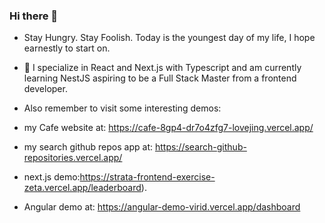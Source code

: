 ### Hi there 👋
-  Stay Hungry. Stay Foolish. Today is the youngest day of my life, I hope earnestly to start on.
- 🌱 I specialize in React and Next.js with Typescript  and am currently learning NestJS  aspiring to be a Full Stack Master from a frontend developer.

- Also remember to visit some interesting demos: 
- my Cafe website at: https://cafe-8gp4-dr7o4zfg7-lovejing.vercel.app/
- my search github repos app at: https://search-github-repositories.vercel.app/
- next.js demo:https://strata-frontend-exercise-zeta.vercel.app/leaderboard).
- Angular demo at: https://angular-demo-virid.vercel.app/dashboard
